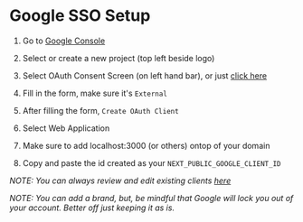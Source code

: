 # Google SSO Setup

1. Go to [Google Console](https://console.cloud.google.com/)

2. Select or create a new project (top left beside logo)

3. Select OAuth Consent Screen (on left hand bar), or just [click here](https://console.cloud.google.com/auth/overview)

4. Fill in the form, make sure it's `External`

5. After filling the form, `Create OAuth Client`

6. Select Web Application

7. Make sure to add localhost:3000 (or others) ontop of your domain

8. Copy and paste the id created as your `NEXT_PUBLIC_GOOGLE_CLIENT_ID`

*NOTE: You can always review and edit existing clients [here](https://console.cloud.google.com/auth/overview)*

*NOTE: You can add a brand, but, be mindful that Google will lock you out of your account. Better off just keeping it as is.*
